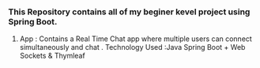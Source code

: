 ### This Repository contains all of my beginer kevel project using Spring Boot. 

1. App : Contains a Real Time Chat app where multiple users can connect simultaneously and chat .
         Technology Used :Java Spring Boot + Web Sockets & Thymleaf
